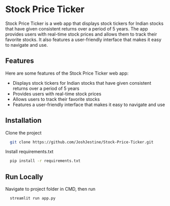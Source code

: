 
# Stock Price Ticker

Stock Price Ticker is a web app that displays stock tickers for Indian stocks that have given consistent returns over a period of 5 years. The app provides users with real-time stock prices and allows them to track their favorite stocks. It also features a user-friendly interface that makes it easy to navigate and use.




## Features

Here are some features of the Stock Price Ticker web app:

- Displays stock tickers for Indian stocks that have given consistent returns over a period of 5 years
- Provides users with real-time stock prices
- Allows users to track their favorite stocks
- Features a user-friendly interface that makes it easy to navigate and use
## Installation

Clone the project

```bash
  git clone https://github.com/JoshJestine/Stock-Price-Ticker.git
```

Install requirements.txt

```bash
  pip install -r requirements.txt
```

    
## Run Locally

Navigate to project folder in CMD, then run

```bash
  streamlit run app.py
```


